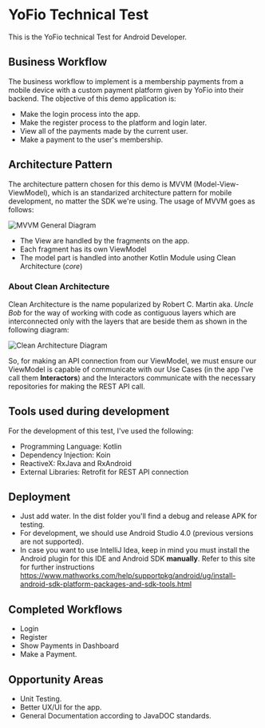 # YoFio Technical Test
This is the YoFio technical Test for Android Developer.

## Business Workflow

The business workflow to implement is a membership payments from a mobile device with a custom payment platform given by YoFio into their backend. The objective of this demo application is:

- Make the login process into the app.
- Make the register process to the platform and login later.
- View all of the payments made by the current user.
- Make a payment to the user's membership.

## Architecture Pattern

The architecture pattern chosen for this demo is MVVM (Model-View-ViewModel), which is an standarized architecture pattern for mobile development, no matter the SDK we're using. The usage of MVVM goes as follows:

![MVVM General Diagram](https://miro.medium.com/max/875/1*5kNXJ7aFSGJvuh4r4egpTg.png)

- The View are handled by the fragments on the app.
- Each fragment has its own ViewModel
- The model part is handled into another Kotlin Module using Clean Architecture (*core*)

### About Clean Architecture

Clean Architecture is the name popularized by Robert C. Martin aka. _Uncle Bob_ for the way of working with code as contiguous layers which are interconnected only with the layers that are beside them as shown in the following diagram:

![Clean Architecture Diagram](https://xurxodev.com/content/images/2016/07/CleanArchitecture-8b00a9d7e2543fa9ca76b81b05066629.jpg)

So, for making an API connection from our ViewModel, we must ensure our ViewModel is capable of communicate with our Use Cases (in the app I've call them **Interactors**) and the Interactors communicate with the necessary repositories for making the REST API call.

## Tools used during development

For the development of this test, I've used the following:

- Programming Language: Kotlin
- Dependency Injection: Koin
- ReactiveX: RxJava and RxAndroid
- External Libraries: Retrofit for REST API connection

## Deployment

- Just add water. In the dist folder you'll find a debug and release APK for testing.
- For development, we should use Android Studio 4.0 (previous versions are not supported).
- In case you want to use IntelliJ Idea, keep in mind you must install the Android plugin for this IDE and Android SDK **manually**. Refer to this site for further instructions https://www.mathworks.com/help/supportpkg/android/ug/install-android-sdk-platform-packages-and-sdk-tools.html

## Completed Workflows

- Login
- Register
- Show Payments in Dashboard
- Make a Payment.

## Opportunity Areas

- Unit Testing.
- Better UX/UI for the app.
- General Documentation according to JavaDOC standards.